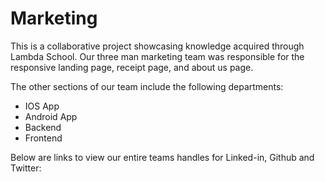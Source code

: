 # Marketing

This is a collaborative project showcasing knowledge acquired through Lambda School.
Our three man marketing team was responsible for the responsive landing page, receipt page, and about us page.

The other sections of our team include the following departments:
- IOS App
- Android App
- Backend
- Frontend

Below are links to view our entire teams handles for Linked-in, Github and Twitter:
